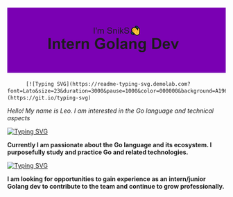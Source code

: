 ![header](https://github.com/SnikS1337/SnikS1337/blob/main/header.png)

          [![Typing SVG](https://readme-typing-svg.demolab.com?font=Lato&size=23&duration=3000&pause=1000&color=000000&background=A196FF&center=true&vCenter=true&random=false&width=435&height=35&lines=About+me)](https://git.io/typing-svg)

*Hello! My name is Leo. I am interested in the Go language and technical aspects*

[![Typing SVG](https://readme-typing-svg.demolab.com?font=Fira+Code&pause=1000&color=F70000&random=false&width=435&lines=Interests)](https://git.io/typing-svg)

**Currently I am passionate about the Go language and its ecosystem. I purposefully study and practice Go and related technologies.**

[![Typing SVG](https://readme-typing-svg.demolab.com?font=Fira+Code&pause=1000&color=38F700&random=false&width=435&lines=Goals)](https://git.io/typing-svg)

**I am looking for opportunities to gain experience as an intern/junior Golang dev to contribute to the team and continue to grow professionally.**

